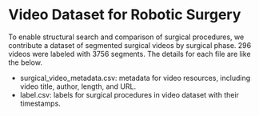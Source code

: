 # Video Dataset for Robotic Surgery

To enable structural search and comparison of surgical procedures, we contribute a dataset of segmented surgical videos by surgical phase. 296 videos were labeled with 3756 segments. The details for each file are like the below.

- surgical_video_metadata.csv: metadata for video resources, including video title, author, length, and URL.
- label.csv: labels for surgical procedures in video dataset with their timestamps.
